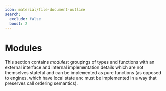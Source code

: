 ```yaml
---
icon: material/file-document-outline
search:
  exclude: false
  boost: 2
---
```


# Modules

This section contains _modules_: groupings of types and functions with an external interface and internal implementation details which are not themselves stateful and can be implemented as pure functions (as opposed to engines, which have local state and must be implemented in a way that preserves call ordering semantics).